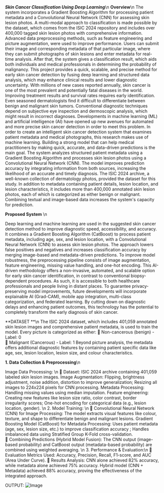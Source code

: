 ***Skin Cancer Classification Using Deep Learning***\n
**Overview**\n
  The system incorporates a Gradient Boosting Algorithm for processing patient metadata and a Convolutional Neural Network (CNN) for assessing skin lesion photos. A multi-modal approach to classification is made possible by the dataset, which comes from the ISIC 2024 repository and includes over 400,000 tagged skin lesion photos with comprehensive information.  Advanced data preprocessing methods, such as feature engineering and picture augmentation, were used to improve performance. Users can submit their image and corresponding metadata of that particular image, where they can submit photographs of skin lesions and enter metadata for real-time analysis. After that, the system gives a classification result, which aids both individuals and medical professionals in determining the probability of malignancy. This project provides a quick, scalable, and precise method for early skin cancer detection by fusing deep learning and structured data analysis, which may enhance clinical results and lower diagnostic uncertainty. 
  With millions of new cases reported annually, skin cancer is one of the most prevalent and potentially fatal diseases in the world. Improving treatment results and survival rates requires early identification. Even seasoned dermatologists find it difficult to differentiate between benign and malignant skin tumors. Conventional diagnostic techniques depend on subjective eye inspection and dermoscopic analysis, which might result in incorrect diagnoses. Developments in machine learning (ML) and artificial intelligence (AI) have opened up new avenues for automated and more precise skin cancer detection in order to meet this problem. In order to create an intelligent skin cancer detection system that examines patient metadata and medical photographs, this research makes use of machine learning. Building a strong model that can help medical practitioners by making quick, accurate, and data-driven predictions is the main goal. The system analyzes structured patient metadata using a Gradient Boosting Algorithm and processes skin lesion photos using a Convolutional Neural Network (CNN). The model improves prediction accuracy by integrating information from both sources, increasing the likelihood of an accurate and timely diagnosis. The ISIC 2024 archive, a well-known collection of dermatology photos, provided the dataset for this study. In addition to metadata containing patient details, lesion location, and lesion characteristics, it includes more than 400,000 annotated skin lesion photos, each of which is categorized as either benign or malignant. Combining textual and image-based data increases the system's capacity for prediction.

  **Proposed System** \n
  
Deep learning and machine learning are used in the suggested skin cancer detection method to improve diagnostic speed, accessibility, and accuracy. It combines a Gradient Boosting Algorithm (CatBoost) to process patient metadata, including age, sex, and lesion location, with a Convolutional Neural Network (CNN) to assess skin lesion photos. The approach lowers false positives and negatives and increases classification accuracy by merging image-based and metadata-driven predictions. To improve model robustness, the preprocessing pipeline consists of image augmentation, feature engineering, missing value handling, and one-hot encoding. This AI-driven methodology offers a non-invasive, automated, and scalable option for early skin cancer identification, in contrast to conventional biopsy-dependent procedures. As such, it is accessible to both healthcare professionals and people living in distant places. To guarantee privacy-preserving model improvements, future developments will incorporate explainable AI (Grad-CAM), mobile app integration, multi-class categorization, and federated learning. By cutting down on diagnostic delays and enhancing patient outcomes, this technology has the potential to completely transform the early diagnosis of skin cancer.

**DATASET **\n
The ISIC 2024 dataset, which includes 401,059 annotated skin lesion images and comprehensive patient metadata, is used to train the model. 
Every picture is categorized as either: 
 Non-cancerous (benign) - Label: 0  
 Malignant (Cancerous) - Label: 1 
Beyond picture analysis, the metadata offers additional diagnostic features by containing patient specific data like age, sex, lesion location, lesion size, and colour characteristics. 

**1. Data Collection & Preprocessing**\n

Image Data Processing: \n
 Dataset: ISIC 2024 archive containing 401,059 labeled skin lesion images. Image 
Augmentation: Flipping, brightness adjustment, noise addition, distortion to improve generalization; Resizing all images to 224x224 pixels for CNN processing. Metadata 
Processing: Handling missing values using median imputation. Feature engineering: Creating new features like lesion size ratio, color contrast, border irregularity scores; One-hot encoding for categorical data (e.g., lesion location, gender). \n
2. Model Training: \n
 Convolutional Neural Network (CNN) for Image Processing: The model extracts visual features like colour, texture, and shape to differentiate benign and malignant lesions. 
Gradient Boosting Model (CatBoost) for Metadata Processing: Uses patient metadata (age, sex, lesion size, etc.) to improve classification accuracy ; Handles imbalanced data using Stratified Group K-Fold cross-validation.  
 Combining Predictions (Hybrid Model Fusion): The CNN output (image-based probability) and CatBoost output (metadata-based probability) are combined using weighted averaging. \n
3. Performance & Evaluation:\n 
 Evaluation Metrics Used: Accuracy, Precision, Recall, F1-score, and AUC (Area 
Under Curve). 
 Results Analysis: CNN alone achieved 82% accuracy, while metadata alone achieved 75% accuracy. Hybrid model (CNN + Metadata) achieved 88% accuracy, proving the effectiveness of the integrated approach.

OUTPUT: 
![Image](https://github.com/user-attachments/assets/b5a01d53-803a-4618-a806-b55ead68f729)
